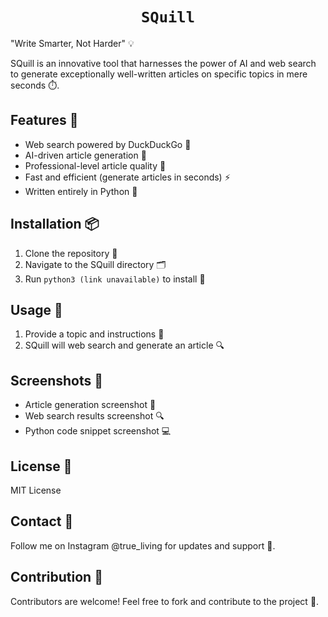 <div align="center">

# `SQuill`

</div>

"Write Smarter, Not Harder" 💡

SQuill is an innovative tool that harnesses the power of AI and web search to generate exceptionally well-written articles on specific topics in mere seconds ⏱️.

## Features 🌟

- Web search powered by DuckDuckGo 🦆
- AI-driven article generation 🤖
- Professional-level article quality 📄
- Fast and efficient (generate articles in seconds) ⚡️
- Written entirely in Python 🐍

## Installation 📦

1. Clone the repository 📁
2. Navigate to the SQuill directory 🗂️
3. Run `python3 (link unavailable)` to install 🔄

## Usage 📝

1. Provide a topic and instructions 📝
2. SQuill will web search and generate an article 🔍

## Screenshots 📸

- Article generation screenshot 📄
- Web search results screenshot 🔍
- Python code snippet screenshot 💻

## License 📜

MIT License

## Contact 📱

Follow me on Instagram @true_living for updates and support 📸.

## Contribution 🤝

Contributors are welcome! Feel free to fork and contribute to the project 🌈.

